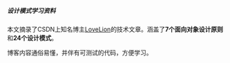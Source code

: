 ##### 设计模式学习资料

本文摘录了CSDN上知名博主[LoveLion](http://my.csdn.net/LoveLion)的技术文章。涵盖了**7个面向对象设计原则**和**24个设计模式**。

博客内容通俗易懂，并伴有可测试的代码，方便学习。

